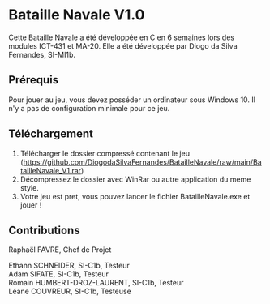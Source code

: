 # Bataille Navale V1.0
Cette Bataille Navale a été développée en C en 6 semaines lors des modules ICT-431 et MA-20. Elle a été développée par Diogo da Silva Fernandes, SI-MI1b.
## Prérequis
Pour jouer au jeu, vous devez posséder un ordinateur sous Windows 10. Il n'y a pas de configuration minimale pour ce jeu.
## Téléchargement
1. Télécharger le dossier compressé contenant le jeu (https://github.com/DiogodaSilvaFernandes/BatailleNavale/raw/main/BatailleNavale_V1.rar)
2. Décompressez le dossier avec WinRar ou autre application du meme style.
3. Votre jeu est pret, vous pouvez lancer le fichier BatailleNavale.exe et jouer !
## Contributions
Raphaël FAVRE, Chef de Projet

Ethann SCHNEIDER, SI-C1b, Testeur<br/>
Adam SIFATE, SI-C1b, Testeur<br/>
Romain HUMBERT-DROZ-LAURENT, SI-C1b, Testeur<br/>
Léane COUVREUR, SI-C1b, Testeuse<br/>
